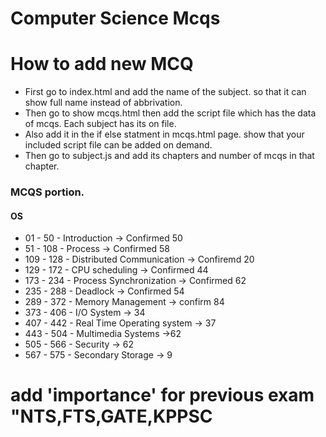 # Computer Science Mcqs


# How to add new MCQ

- First go to index.html and add the name of the subject. so that it can show full name instead of abbrivation.
- Then go to show mcqs.html then  add the script file which has the data of mcqs. Each subject has its on file.
- Also add it in the if else statment in mcqs.html page. show that your included script file can be added on demand.
- Then go to subject.js and add its chapters and number of mcqs in that chapter.


### MCQS portion.
#### OS
- 01 - 50  - Introduction -> Confirmed 50
- 51 - 108 - Process -> Confirmed 58
- 109 - 128 - Distributed Communication -> Confiremd 20
- 129 - 172 - CPU scheduling -> Confirmed 44
- 173 - 234 - Process Synchronization -> Confirmed 62
- 235 - 288 - Deadlock -> Confirmed 54
- 289 - 372 - Memory Management -> confirm 84
- 373 - 406 - I/O System -> 34
- 407 - 442 - Real Time Operating system -> 37
- 443 - 504 - Multimedia Systems ->62
- 505 - 566 - Security -> 62
- 567 - 575 - Secondary Storage -> 9


# add 'importance' for previous exam "NTS,FTS,GATE,KPPSC